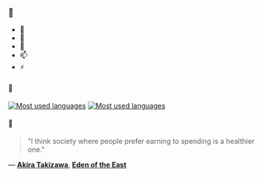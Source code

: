 ### 👋

- 🔭
- 🌱
- 💬
- 📫
- ⚡

#### 🧏

[![Most used languages](https://github-readme-stats-aynah.vercel.app/api/top-langs/?username=aynh&theme=solarized-dark&langs_count=6&layout=compact&hide_title=true)](https://github.com/anuraghazra/github-readme-stats#gh-dark-mode-only)
[![Most used languages](https://github-readme-stats-aynah.vercel.app/api/top-langs/?username=aynh&theme=solarized-light&langs_count=6&layout=compact&hide_title=true)](https://github.com/anuraghazra/github-readme-stats#gh-light-mode-only)

#### 💬

> "I think society where people prefer earning to spending is a healthier one."

&mdash; [**Akira Takizawa**](https://myanimelist.net/character.php?q=Akira%20Takizawa&cat=character), [**Eden of the East**](https://myanimelist.net/search/all?q=Eden%20of%20the%20East&cat=all)
